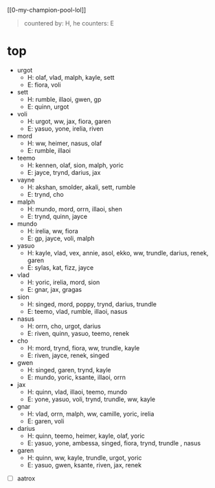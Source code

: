 [[0-my-champion-pool-lol]]
> countered by: H, he counters: E

# top
- urgot
	- H: olaf, vlad, malph, kayle, sett
	- E: fiora, voli
- sett
	- H: rumble, illaoi, gwen, gp
	- E: quinn, urgot
- voli
	- H: urgot, ww, jax, fiora, garen
	- E: yasuo, yone, irelia, riven
- mord
	- H: ww, heimer, nasus, olaf
	- E: rumble, illaoi
- teemo
	- H: kennen, olaf, sion, malph, yoric
	- E: jayce, trynd, darius, jax
- vayne
	- H: akshan, smolder, akali, sett, rumble
	- E: trynd, cho
- malph
	- H: mundo, mord, orrn, illaoi, shen
	- E: trynd, quinn, jayce
- mundo
	- H: irelia, ww, fiora
	- E: gp, jayce, voli, malph
- yasuo
	- H: kayle, vlad, vex, annie, asol, ekko, ww, trundle, darius, renek, garen
	- E: sylas, kat, fizz, jayce
- vlad
	- H: yoric, irelia, mord, sion
	- E: gnar, jax, gragas
- sion
	- H: singed, mord, poppy, trynd, darius, trundle
	- E: teemo, vlad, rumble, illaoi, nasus
- nasus
	- H: orrn, cho, urgot, darius
	- E: riven, quinn, yasuo, teemo, renek
- cho
	- H: mord, trynd, fiora, ww, trundle, kayle
	- E: riven, jayce, renek, singed
- gwen
	- H: singed, garen, trynd, kayle
	- E: mundo, yoric, ksante, illaoi, orrn
- jax
	- H: quinn, vlad, illaoi, teemo, mundo
	- E: yone, yasuo, voli, trynd, trundle, ww, kayle
- gnar
	- H: vlad, orrn, malph, ww, camille, yoric, irelia
	- E: garen, voli
- darius
	- H: quinn, teemo, heimer, kayle, olaf, yoric
	- E: yasuo, yone, ambessa, singed, fiora, trynd, trundle , nasus
- garen
	- H: quinn, ww, kayle, trundle, urgot, yoric
	- E: yasuo, gwen, ksante, riven, jax, renek
- [ ] aatrox